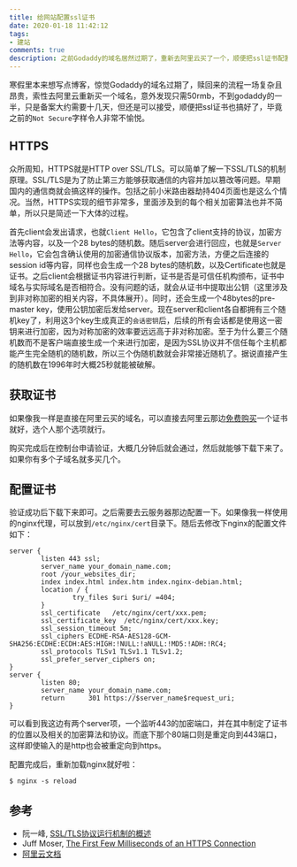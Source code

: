 ```yaml
---
title: 给网站配置ssl证书
date: 2020-01-18 11:42:12
tags:
- 建站
comments: true
description: 之前Godaddy的域名居然过期了，重新去阿里云买了一个，顺便把ssl证书配置好了，记录一下
---
```

寒假里本来想写点博客，惊觉Godaddy的域名过期了，赎回来的流程一场复杂且昂贵，索性去阿里云重新买一个域名，意外发现只需50rmb，不到godaddy的一半，只是备案大约需要十几天，但还是可以接受，顺便把ssl证书也搞好了，毕竟之前的`Not Secure`字样令人非常不愉悦。

## HTTPS
众所周知，HTTPS就是HTTP over SSL/TLS。可以简单了解一下SSL/TLS的机制原理。SSL/TLS是为了防止第三方能够获取通信的内容并加以篡改等问题。早期国内的通信商就会搞这样的操作。包括之前小米路由器劫持404页面也是这么个情况。当然，HTTPS实现的细节非常多，里面涉及到的每个相关加密算法也并不简单，所以只是简述一下大体的过程。

首先client会发出请求，也就`Client Hello`，它包含了client支持的协议，加密方法等内容，以及一个28 bytes的随机数。随后server会进行回应，也就是`Server Hello`，它会包含确认使用的加密通信协议版本，加密方法，方便之后连接的session id等内容，同样也会生成一个28 bytes的随机数，以及Certificate也就是证书。之后client会根据证书内容进行判断，证书是否是可信任机构颁布，证书中域名与实际域名是否相符合。没有问题的话，就会从证书中提取出公钥（这里涉及到非对称加密的相关内容，不具体展开）。同时，还会生成一个48bytes的pre-master key，使用公钥加密后发给server。现在server和client各自都拥有三个随机key了，利用这3个key生成真正的`会话密钥`后，后续的所有会话都是使用这一密钥来进行加密，因为对称加密的效率要远远高于非对称加密。至于为什么要三个随机数而不是客户端直接生成一个来进行加密，是因为SSL协议并不信任每个主机都能产生完全随机的随机数，所以三个伪随机数就会非常接近随机了。据说直接产生的随机数在1996年时大概25秒就能被破解。

## 获取证书
如果像我一样是直接在阿里云买的域名，可以直接去阿里云那边[免费购买](https://common-buy.aliyun.com/?spm=5176.7968328.1266638.1.6d431232cyeS5X&commodityCode=cas#/buy)一个证书就好，选个人那个选项就行。

购买完成后在控制台申请验证，大概几分钟后就会通过，然后就能够下载下来了。如果你有多个子域名就多买几个。

## 配置证书
验证成功后下载下来即可。之后需要去云服务器那边配置一下。如果像我一样使用的nginx代理，可以放到`/etc/nginx/cert`目录下。随后去修改下nginx的配置文件如下：
```
server {
        listen 443 ssl;                                    
        server_name your_domain_name.com;
        root /your_websites_dir;
        index index.html index.htm index.nginx-debian.html;
        location / {
                try_files $uri $uri/ =404;
        }
        ssl_certificate   /etc/nginx/cert/xxx.pem;
        ssl_certificate_key  /etc/nginx/cert/xxx.key;
        ssl_session_timeout 5m;
        ssl_ciphers ECDHE-RSA-AES128-GCM-SHA256:ECDHE:ECDH:AES:HIGH:!NULL:!aNULL:!MD5:!ADH:!RC4;
        ssl_protocols TLSv1 TLSv1.1 TLSv1.2;                                                                                    
        ssl_prefer_server_ciphers on;      
}
server {
        listen 80;
        server_name your_domain_name.com;
        return      301 https://$server_name$request_uri; 
}
```
可以看到我这边有两个server项，一个监听443的加密端口，并在其中制定了证书的位置以及相关的加密算法和协议。而底下那个80端口则是重定向到443端口，这样即使输入的是http也会被重定向到https。

配置完成后，重新加载nginx就好啦：
```
$ nginx -s reload
```

## 参考
* 阮一峰, [SSL/TLS协议运行机制的概述](https://www.ruanyifeng.com/blog/2014/02/ssl_tls.html)
* Juff Moser, [The First Few Milliseconds of an HTTPS Connection](http://www.moserware.com/2009/06/first-few-milliseconds-of-https.html)
* [阿里云文档](https://help.aliyun.com/document_detail/28535.html?spm=5176.7968328.1120764.1.6d431232drKpoL)